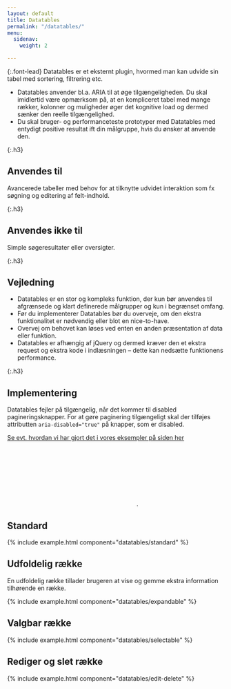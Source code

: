 ```yaml
---
layout: default
title: Datatables
permalink: "/datatables/"
menu:
  sidenav:
    weight: 2

---
```

{:.font-lead}
Datatables er et eksternt plugin, hvormed man kan udvide sin tabel med sortering, filtrering etc.

* Datatables anvender bl.a. ARIA til at øge tilgængeligheden. Du skal imidlertid være opmærksom på, at en kompliceret tabel med mange rækker, kolonner og muligheder øger det kognitive load og dermed sænker den reelle tilgængelighed.
* Du skal bruger- og performanceteste prototyper med Datatables med entydigt positive resultat ift din målgruppe, hvis du ønsker at anvende den.

{:.h3}
## Anvendes til

Avancerede tabeller med behov for at tilknytte udvidet interaktion som fx søgning og editering af felt-indhold.


{:.h3}
## Anvendes ikke til

Simple søgeresultater eller oversigter.

{:.h3}
## Vejledning

* Datatables er en stor og kompleks funktion, der kun bør anvendes til afgrænsede og klart definerede målgrupper og kun i begrænset omfang.
* Før du implementerer Datatables bør du overveje, om den ekstra funktionalitet er nødvendig eller blot en nice-to-have.
* Overvej om behovet kan løses ved enten en anden præsentation af data eller funktion.
* Datatables er afhængig af jQuery og dermed kræver den et ekstra request og ekstra kode i indlæsningen – dette kan nedsætte funktionens performance.

{:.h3}
## Implementering

Datatables fejler på tilgængelig, når det kommer til disabled pagineringsknapper. For at gøre paginering tilgængeligt skal der tilføjes attributten `aria-disabled="true"` på knapper, som er disabled.

<a href="https://github.com/detfaellesdesignsystem/dkfds-plugins-docs/blob/master/assets/js/example-datatables.js" class="icon-link">Se evt. hvordan vi har gjort det i vores eksempler på siden her<svg class="icon-svg" focusable="false" aria-hidden="true" tabindex="-1"><use xlink:href="#open-in-new"></use></svg></a>.

## Standard

{% include example.html component="datatables/standard" %}

## Udfoldelig række

En udfoldelig række tillader brugeren at vise og gemme ekstra information tilhørende en række.

{% include example.html component="datatables/expandable" %}

## Valgbar række

{% include example.html component="datatables/selectable" %}

## Rediger og slet række

{% include example.html component="datatables/edit-delete" %}